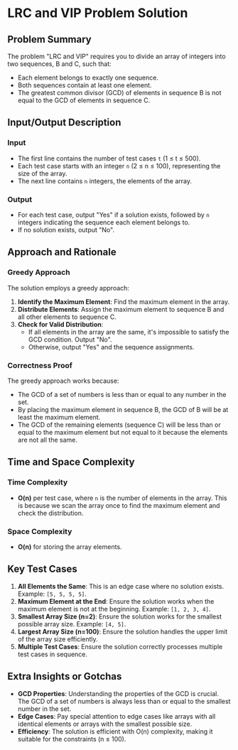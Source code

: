 # LRC and VIP Problem Solution

## Problem Summary

The problem "LRC and VIP" requires you to divide an array of integers into two sequences, B and C, such that:
- Each element belongs to exactly one sequence.
- Both sequences contain at least one element.
- The greatest common divisor (GCD) of elements in sequence B is not equal to the GCD of elements in sequence C.

## Input/Output Description

### Input
- The first line contains the number of test cases `t` (1 ≤ t ≤ 500).
- Each test case starts with an integer `n` (2 ≤ n ≤ 100), representing the size of the array.
- The next line contains `n` integers, the elements of the array.

### Output
- For each test case, output "Yes" if a solution exists, followed by `n` integers indicating the sequence each element belongs to.
- If no solution exists, output "No".

## Approach and Rationale

### Greedy Approach

The solution employs a greedy approach:
1. **Identify the Maximum Element**: Find the maximum element in the array.
2. **Distribute Elements**: Assign the maximum element to sequence B and all other elements to sequence C.
3. **Check for Valid Distribution**:
   - If all elements in the array are the same, it's impossible to satisfy the GCD condition. Output "No".
   - Otherwise, output "Yes" and the sequence assignments.

### Correctness Proof

The greedy approach works because:
- The GCD of a set of numbers is less than or equal to any number in the set.
- By placing the maximum element in sequence B, the GCD of B will be at least the maximum element.
- The GCD of the remaining elements (sequence C) will be less than or equal to the maximum element but not equal to it because the elements are not all the same.

## Time and Space Complexity

### Time Complexity
- **O(n)** per test case, where `n` is the number of elements in the array. This is because we scan the array once to find the maximum element and check the distribution.

### Space Complexity
- **O(n)** for storing the array elements.

## Key Test Cases

1. **All Elements the Same**: This is an edge case where no solution exists. Example: `[5, 5, 5, 5]`.
2. **Maximum Element at the End**: Ensure the solution works when the maximum element is not at the beginning. Example: `[1, 2, 3, 4]`.
3. **Smallest Array Size (n=2)**: Ensure the solution works for the smallest possible array size. Example: `[4, 5]`.
4. **Largest Array Size (n=100)**: Ensure the solution handles the upper limit of the array size efficiently.
5. **Multiple Test Cases**: Ensure the solution correctly processes multiple test cases in sequence.

## Extra Insights or Gotchas

- **GCD Properties**: Understanding the properties of the GCD is crucial. The GCD of a set of numbers is always less than or equal to the smallest number in the set.
- **Edge Cases**: Pay special attention to edge cases like arrays with all identical elements or arrays with the smallest possible size.
- **Efficiency**: The solution is efficient with O(n) complexity, making it suitable for the constraints (n ≤ 100).